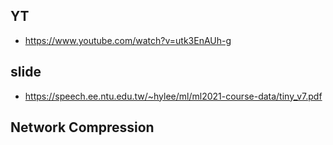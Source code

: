 ## YT  
  * https://www.youtube.com/watch?v=utk3EnAUh-g  

## slide  
  * https://speech.ee.ntu.edu.tw/~hylee/ml/ml2021-course-data/tiny_v7.pdf  

## Network Compression  
